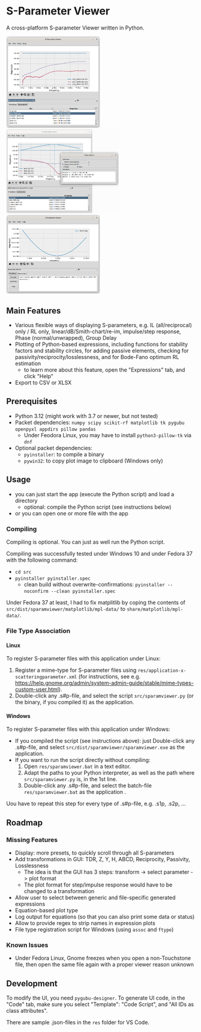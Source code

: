 S-Parameter Viewer
==================

A cross-platform S-parameter Viewer written in Python.

<img src="./doc/screenshot_mainwin_s2p.png" width="250" /> <img src="./doc/screenshot_mainwin_markers.png" width="300" /> <img src="./doc/screenshot_mainwin_expr.png" width="250" />


Main Features
-------------

- Various flexible ways of displaying S-parameters, e.g. IL (all/reciprocal) only / RL only, linear/dB/Smith-chart/re-im, impulse/step response, Phase (normal/unwrapped), Group Delay
- Plotting of Python-based expressions, including functions for stability factors and stability circles, for adding passive elements, checking for passivity/reciprocity/losslessness, and for Bode-Fano optimum RL estimation
    - to learn more about this feature, open the "Expressions" tab, and click "Help"
- Export to CSV or XLSX


Prerequisites
-------------

- Python 3.12 (might work with 3.7 or newer, but not tested)
- Packet dependencies: `numpy scipy scikit-rf matplotlib tk pygubu openpyxl appdirs pillow pandas`
    - Under Feodora Linux, you may have to install `python3-pillow-tk` via `dnf`
- Optional packet dependencies:
    - `pyinstaller`: to compile a binary
    - `pywin32`: to copy plot image to clipboard (Windows only)


Usage
-----

- you can just start the app (execute the Python script) and load a directory
    - optional: compile the Python script (see instructions below)
- or you can open one or more file with the app


### Compiling

Compiling is optional. You can just as well run the Python script.

Compiling was successfully tested under Windows 10 and under Fedora 37 with the following command:
- `cd src`
- `pyinstaller pyinstaller.spec`
    - clean build without overwrite-confirmations: `pyinstaller --noconfirm --clean pyinstaller.spec`

Under Fedora 37 at least, I had to fix matplitlib by coping the contents of `src/dist/sparamviewer/matplotlib/mpl-data/` to `share/matplotlib/mpl-data/`.


### File Type Association

#### Linux

To register S-parameter files with this application under Linux:

1. Register a mime-type for S-parameter files using `res/application-x-scatteringparameter.xml` (for instructions, see e.g. <https://help.gnome.org/admin/system-admin-guide/stable/mime-types-custom-user.html>).
2. Double-click any .s#p-file, and select the script `src/sparamviewer.py` (or the binary, if you compiled it) as the application.

#### Windows

To register S-parameter files with this application under Windows:

- If you compiled the script (see instructions above): just Double-click any .s#p-file, and select `src/dist/sparamviewer/sparamviewer.exe` as the application.
- If you want to run the script directly without compiling:
    1. Open `res/sparamviewer.bat` in a text editor.
    2. Adapt the paths to your Python interpreter, as well as the path where `src/sparamviewer.py` is, in the 1st line.
    3. Double-click any .s#p-file, and select the batch-file `res/sparamviewer.bat` as the application .

Uou have to repeat this step for every type of .s#p-file, e.g. .s1p, .s2p, ...


Roadmap
-------


### Missing Features

- Display: more presets, to quickly scroll through all S-parameters
- Add transformations in GUI: TDR, Z, Y, H, ABCD, Reciprocity, Passivity, Losslessness
    - The idea is that the GUI has 3 steps: transform -> select parameter -> plot format
    - The plot format for step/impulse response would have to be changed to a transformation
- Allow user to select between generic and file-specific generated expressions
- Equation-based plot type
- Log output for equations (so that you can also print some data or status)
- Allow to provide regex to strip names in expression plots
- File type registration script for Windows (using `assoc` and `ftype`)


### Known Issues

- Under Fedora Linux, Gnome freezes when you open a non-Touchstone file, then open the same file again with a proper viewer reason unknown


Development
-----------

To modify the UI, you need `pygubu-designer`. To generate UI code, in the "Code" tab, make sure you select "Template": "Code Script", and "All IDs as class attributes".

There are sample .json-files in the `res` folder for VS Code.
